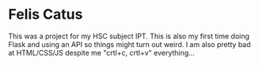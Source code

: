 # Felis Catus

This was a project for my HSC subject IPT. This is also my first time doing Flask and using an API so things might turn out weird. I am also pretty bad at HTML/CSS/JS despite me "crtl+c, crtl+v" everything...
